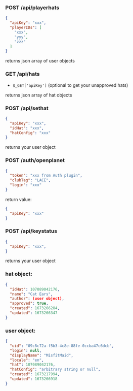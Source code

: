 ### POST /api/playerhats
```json
{
  "apiKey": "xxx",
  "playerIDs": [
    "xxx",
	"yyy",
	"zzz"
  ]
}
```

returns json array of user objects

### GET /api/hats

* `$_GET['apiKey']` (optional to get your unapproved hats)

returns json array of hat objects

### POST /api/sethat
```json
{
  "apiKey": "xxx",
  "idHat": "xxx",
  "hatConfig": "xxx"
}
```

returns your user object

### POST /auth/openplanet
```json
{
  "token": "xxx from Auth plugin",
  "clubTag": "LACE",
  "login": "xxx"
}
```
return value:
```json
{
  "apiKey": "xxx"
}
```

### POST /api/keystatus
```json
{
  "apiKey": "xxx",
}
```

returns your user object


### hat object:
```json
{
  "idHat": 107089042176,
  "name": "Cat Ears",
  "author": (user object),
  "approved": true,
  "created": 1673266284,
  "updated": 1673266347
}
```

### user object:
```json
{
  "uid": "09c8c72a-f5b3-4c8e-88fe-0ccba47c6dcb",
  "login": null,
  "displayName": "MisfitMaid",
  "locale": "en",
  "hat": 107089042176,
  "hatConfig": "arbitrary string or null",
  "created": 1673217994,
  "updated": 1673266918
}
```
